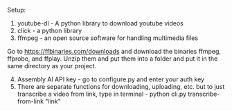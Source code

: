 Setup:
1. youtube-dl - A python library to download youtube videos
2. click - a python library
3. ffmpeg - an open source software for handling multimedia files

Go to https://ffbinaries.com/downloads and download the binaries ffmpeg, ffprobe, and ffplay. Unzip them and put them into a folder and put it in the same directory as your project.

4. Assembly AI API key - go to configure.py and enter your auth key
5. There are separate functions for downloading, uploading, etc. but to just transcribe a video from link, type in terminal - python cli.py transcribe-from-link "link"

